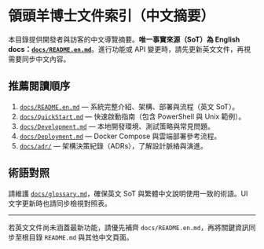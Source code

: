 # 領頭羊博士文件索引（中文摘要）

本目錄提供開發者與訪客的中文導覽摘要。**唯一事實來源（SoT）為 English docs：[`docs/README.en.md`](./README.en.md)**。進行功能或 API 變更時，請先更新英文文件，再視需要同步中文內容。

## 推薦閱讀順序
1. [`docs/README.en.md`](./README.en.md) — 系統完整介紹、架構、部署與流程（英文 SoT）。
2. [`docs/QuickStart.md`](./QuickStart.md) — 快速啟動指南（包含 PowerShell 與 Unix 範例）。
3. [`docs/Development.md`](./Development.md) — 本地開發環境、測試策略與常見問題。
4. [`docs/Deployment.md`](./Deployment.md) — Docker Compose 與雲端部署參考流程。
5. [`docs/adr/`](./adr) — 架構決策紀錄（ADRs），了解設計脈絡與演進。

## 術語對照
請維護 [`docs/glossary.md`](./glossary.md)，確保英文 SoT 與繁體中文說明使用一致的術語。UI 文字更新時也請同步檢視對照表。

---

若英文文件尚未涵蓋最新功能，請優先補齊 `docs/README.en.md`，再將關鍵資訊同步至根目錄 `README.md` 與其他中文頁面。
